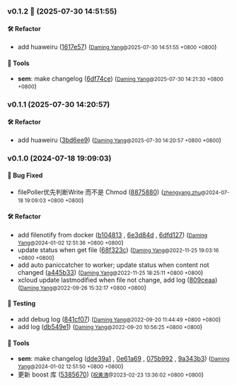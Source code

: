 ### v0.1.2 🌈 (2025-07-30 14:51:55)

#### 🛠  Refactor
  * add huaweiru ([1617e57](https://github.com/sandwich-go/xconf-providers/commit/1617e5708248bb680716cd39356b0aa201c43e68)) (<small>[Daming Yang](daming.yang@centurygame.com)@2025-07-30 14:51:55 &#43;0800 &#43;0800</small>)

#### 🤖  Tools
  * **sem**: make changelog ([6df74ce](https://github.com/sandwich-go/xconf-providers/commit/6df74ce3ad196c1788f5d569111ccd77015bfcae)) (<small>[Daming Yang](daming.yang@centurygame.com)@2025-07-30 14:21:30 &#43;0800 &#43;0800</small>)

### v0.1.1 (2025-07-30 14:20:57)

#### 🛠  Refactor
  * add huaweiru ([3bd6ee9](https://github.com/sandwich-go/xconf-providers/commit/3bd6ee9c9c4254651bdcd3d427082ce8f20000ca)) (<small>[Daming Yang](daming.yang@centurygame.com)@2025-07-30 14:20:57 &#43;0800 &#43;0800</small>)

### v0.1.0 (2024-07-18 19:09:03)

#### 🐛  Bug Fixed
  * filePoller优先判断Write 而不是 Chmod ([8875880](https://github.com/sandwich-go/xconf-providers/commit/8875880d26cb0ff427be54a8b430e37fca96f6d5)) (<small>[zhengyang.zhu](zhengyang.zhu@centurygame.com)@2024-07-18 19:09:03 &#43;0800 &#43;0800</small>)

#### 🛠  Refactor
  * add filenotify from docker ([b104813](https://github.com/sandwich-go/xconf-providers/commit/b104813ac54c3f7e05bb5024081d27a73b42d4c2) , [6e3d84d](https://github.com/sandwich-go/xconf-providers/commit/6e3d84d0f4784a147c7eb1ffdb228714d2e60159) , [6dfd127](https://github.com/sandwich-go/xconf-providers/commit/6dfd127eea032ea0761e4aa7c6086c5ddca91766)) (<small>[Daming Yang](daming.yang@centurygame.com)@2024-01-02 12:51:36 &#43;0800 &#43;0800</small>)
  * update status when get file ([68f323c](https://github.com/sandwich-go/xconf-providers/commit/68f323cfb7565022d7a04fbf027d191e1dbfae22)) (<small>[Daming Yang](daming.yang@centurygame.com)@2022-11-25 19:03:16 &#43;0800 &#43;0800</small>)
  * add auto paniccatcher to worker; update status when content not changed ([a445b33](https://github.com/sandwich-go/xconf-providers/commit/a445b33cc1ea2ce07298481d8571174730f1c078)) (<small>[Daming Yang](daming.yang@centurygame.com)@2022-11-25 18:25:11 &#43;0800 &#43;0800</small>)
  * xcloud update lastmodified when file not change, add log ([809ceaa](https://github.com/sandwich-go/xconf-providers/commit/809ceaa5f4c7c99ad644f6f97034a00aeaf05ce6)) (<small>[Daming Yang](daming.yang@centurygame.com)@2022-09-26 15:32:17 &#43;0800 &#43;0800</small>)

#### 🧪  Testing
  * add debug log ([841cf07](https://github.com/sandwich-go/xconf-providers/commit/841cf070f2c4d0e4f9c07da8938b4779762785bd)) (<small>[Daming Yang](daming.yang@centurygame.com)@2022-09-20 11:44:49 &#43;0800 &#43;0800</small>)
  * add log ([db549e1](https://github.com/sandwich-go/xconf-providers/commit/db549e14c823e7ef54128d164534bff69d29e5f9)) (<small>[Daming Yang](daming.yang@centurygame.com)@2022-09-20 10:56:25 &#43;0800 &#43;0800</small>)

#### 🤖  Tools
  * **sem**: make changelog ([dde39a1](https://github.com/sandwich-go/xconf-providers/commit/dde39a1b4ba2f7605d4274e032b34c770bf875e0) , [0e61a69](https://github.com/sandwich-go/xconf-providers/commit/0e61a694a2c408b8899cba5ca6edc39ebd1cc647) , [075b992](https://github.com/sandwich-go/xconf-providers/commit/075b992fcdc93fa5411127b9805f192da92c1510) , [9a343b3](https://github.com/sandwich-go/xconf-providers/commit/9a343b3a6cecdc2629c3fca464725574ae575e93)) (<small>[Daming Yang](daming.yang@centurygame.com)@2024-01-02 12:51:50 &#43;0800 &#43;0800</small>)
  * 更新 boost 库 ([5385670](https://github.com/sandwich-go/xconf-providers/commit/5385670a1c9c8bad2ddcff690e0d8208eed34f24)) (<small>[祝黄清](huangqing.zhu@centurygame.com)@2023-02-23 13:36:02 &#43;0800 &#43;0800</small>)



